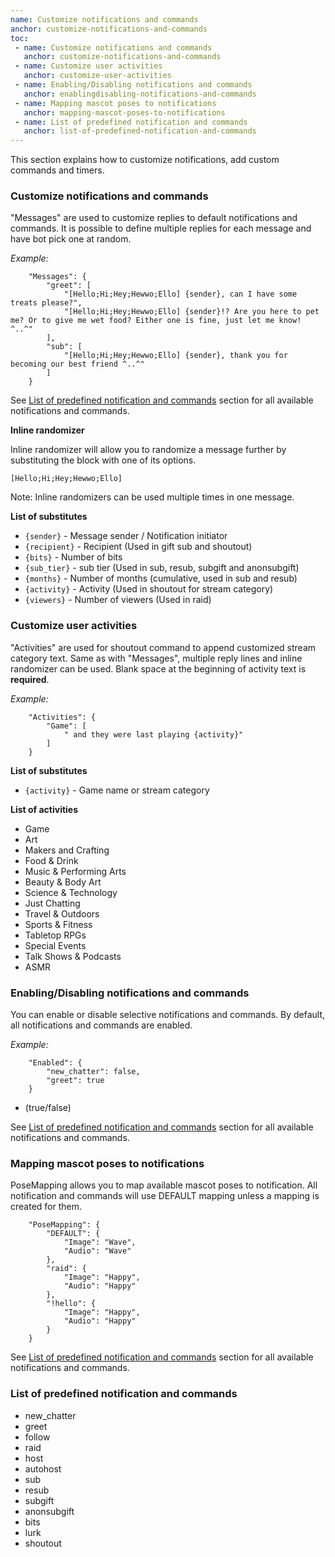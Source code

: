 ```yaml
---
name: Customize notifications and commands
anchor: customize-notifications-and-commands
toc: 
 - name: Customize notifications and commands
   anchor: customize-notifications-and-commands
 - name: Customize user activities
   anchor: customize-user-activities
 - name: Enabling/Disabling notifications and commands
   anchor: enablingdisabling-notifications-and-commands
 - name: Mapping mascot poses to notifications
   anchor: mapping-mascot-poses-to-notifications
 - name: List of predefined notification and commands
   anchor: list-of-predefined-notification-and-commands
---
```

This section explains how to customize notifications, add custom commands and timers.

### Customize notifications and commands
"Messages" are used to customize replies to default notifications and commands.
It is possible to define multiple replies for each message and have bot pick one at random.

*Example:*
```
    "Messages": {
        "greet": [
            "[Hello;Hi;Hey;Hewwo;Ello] {sender}, can I have some treats please?",
            "[Hello;Hi;Hey;Hewwo;Ello] {sender}!? Are you here to pet me? Or to give me wet food? Either one is fine, just let me know! ^..^"
        ],
        "sub": [
            "[Hello;Hi;Hey;Hewwo;Ello] {sender}, thank you for becoming our best friend ^..^"
        ]
    }
```
<span class="icon info">See <a class="icon doc" href="{{ site.github.url }}/documentation#list-of-predefined-notification-and-commands">List of predefined notification and commands</a> section for all available notifications and commands.</span>

**Inline randomizer**

Inline randomizer will allow you to randomize a message further by substituting the block with one of its options.
```
[Hello;Hi;Hey;Hewwo;Ello]
```
<span class="icon idea">Note: Inline randomizers can be used multiple times in one message.</span>

**List of substitutes**
- `{sender}` - Message sender / Notification initiator
- `{recipient}` - Recipient (Used in gift sub and shoutout)
- `{bits}` - Number of bits
- `{sub_tier}` - sub tier (Used in sub, resub, subgift and anonsubgift)
- `{months}` - Number of months (cumulative, used in sub and resub)
- `{activity}` - Activity (Used in shoutout for stream category)
- `{viewers}` - Number of viewers (Used in raid)

### Customize user activities
"Activities" are used for shoutout command to append customized stream category text.
Same as with "Messages", multiple reply lines and inline randomizer can be used.
Blank space at the beginning of activity text is **required**.

*Example:*
```
    "Activities": {
        "Game": [
            " and they were last playing {activity}"
        ]
    }
```

**List of substitutes**
- `{activity}` - Game name or stream category

**List of activities**
- Game
- Art
- Makers and Crafting
- Food & Drink
- Music & Performing Arts
- Beauty & Body Art
- Science & Technology
- Just Chatting
- Travel & Outdoors
- Sports & Fitness
- Tabletop RPGs
- Special Events
- Talk Shows & Podcasts
- ASMR

### Enabling/Disabling notifications and commands
You can enable or disable selective notifications and commands.
By default, all notifications and commands are enabled.

*Example:*
```
    "Enabled": {
        "new_chatter": false,
        "greet": true
    }
```
* (true/false)

<span class="icon info">See <a class="icon doc" href="{{ site.github.url }}/documentation#list-of-predefined-notification-and-commands">List of predefined notification and commands</a> section for all available notifications and commands.</span>

### Mapping mascot poses to notifications
PoseMapping allows you to map available mascot poses to notification.
All notification and commands will use DEFAULT mapping unless a mapping is created for them.
```
    "PoseMapping": {
        "DEFAULT": {
            "Image": "Wave",
            "Audio": "Wave"
        },
        "raid": {
            "Image": "Happy",
            "Audio": "Happy"
        },
        "!hello": {
            "Image": "Happy",
            "Audio": "Happy"
        }
    }
```
<span class="icon info">See <a class="icon doc" href="{{ site.github.url }}/documentation#list-of-predefined-notification-and-commands">List of predefined notification and commands</a> section for all available notifications and commands.</span>

### List of predefined notification and commands

- new_chatter
- greet
- follow
- raid
- host
- autohost
- sub
- resub
- subgift
- anonsubgift
- bits
- lurk
- shoutout
